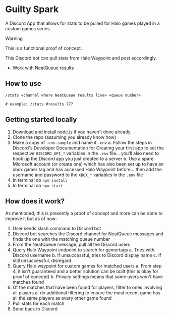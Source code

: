 # Guilty Spark

A Discord App that allows for stats to be pulled for Halo games played in a custom games series.

> [!WARNING]  
> This is a functional proof of concept.

This Discord bot can pull stats from Halo Waypoint and post accordingly.

- Work with NeatQueue results

## How to use

```
/stats <channel where NeatQueue results live> <queue number>

# example: /stats #results 777
```

## Getting started locally

1. [Download and install node.js](https://nodejs.org/en/download/package-manager) if you haven't done already
2. Clone the repo (assuming you already know how)
3. Make a copy of `.env.sample` and name it `.env`
   a. Follow the steps in Discord's Developer Documentation for Creating your first app to set the respective `DISCORD_API_*` variables in the `.env` file... you'll also need to hook up the Discord app you just created to a server
   b. Use a spare Microsoft account (or create one) which has also been set up to have an xbox gamer tag and has accessed Halo Waypoint before... then add the username and password to the `XBOX_*` variables in the `.env` file
4. In terminal do `npm install`
5. In terminal do `npm start`

## How does it work?

As mentioned, this is presently a proof of concept and more can be done to improve it but as of now:

1. User sends slash command to Discord bot
2. Discord bot searches the Discord channel for NeatQueue messages and finds the one with the matching queue number
3. From the NeatQueue message, pull all the Discord users
4. Query Halo Waypoint endpoint to search for gamertags
   a. Tries with Discord username
   b. If unsuccessful, tries to Discord display name
   c. If still unsuccessful, disregard
5. Query Halo waypoint for custom games for matched users
   a. From step 4, it isn't guaranteed and a better solution can be built (this is okay for proof of concept)
   b. Privacy settings means that some users won't have matches found
6. Of the matches that have been found for players, filter to ones involving all players
   a. do additional filtering to ensure the most recent game has all the same players as every other game found
7. Pull stats for each match
8. Send back to Discord
